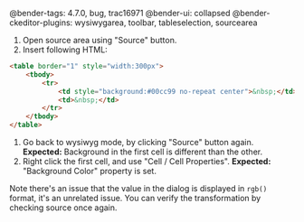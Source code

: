 @bender-tags: 4.7.0, bug, trac16971
@bender-ui: collapsed
@bender-ckeditor-plugins: wysiwygarea, toolbar, tableselection, sourcearea

1. Open source area using "Source" button.
1. Insert following HTML:

```html
<table border="1" style="width:300px">
	<tbody>
		<tr>
			<td style="background:#00cc99 no-repeat center">&nbsp;</td>
			<td>&nbsp;</td>
		</tr>
	</tbody>
</table>
```

1. Go back to wysiwyg mode, by clicking "Source" button again.
   **Expected:** Background in the first cell is different than the other.
1. Right click the first cell, and use "Cell / Cell Properties".
   **Expected:** "Background Color" property is set.

Note there's an issue that the value in the dialog is displayed in `rgb()` format, it's an unrelated issue. You can
verify the transformation by checking source once again.
